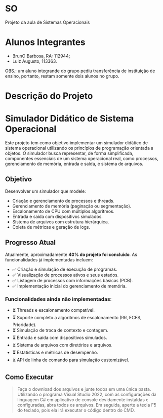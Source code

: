 # SO
Projeto da aula de Sistemas Operacionais

# Alunos Integrantes
 * BrunO Barbosa, RA: 112944;
 * Luiz Augusto, 113363.

OBS.: um aluno integrande do grupo pediu transferência de instituição de ensino, portanto, restam somente dois alunos no grupo.

# Descrição do Projeto

# Simulador Didático de Sistema Operacional

Este projeto tem como objetivo implementar um simulador didático de sistema operacional utilizando os princípios de programação orientada a objetos. O simulador busca representar, de forma simplificada, componentes essenciais de um sistema operacional real, como processos, gerenciamento de memória, entrada e saída, e sistema de arquivos.

## Objetivo

Desenvolver um simulador que modele:
- Criação e gerenciamento de processos e threads.
- Gerenciamento de memória (paginação ou segmentação).
- Escalonamento de CPU com múltiplos algoritmos.
- Entrada e saída com dispositivos simulados.
- Sistema de arquivos com estrutura hierárquica.
- Coleta de métricas e geração de logs.

## Progresso Atual

Atualmente, aproximadamente **40% do projeto foi concluído**. As funcionalidades já implementadas incluem:

- ✅ Criação e simulação de execução de programas.
- ✅ Visualização de processos ativos e seus estados.
- ✅ Listagem de processos com informações básicas (PCB).
- ✅ Implementação inicial do gerenciamento de memória.

### Funcionalidades ainda não implementadas:
- ⏳ Threads e escalonamento compatível.
- ⏳ Suporte completo a algoritmos de escalonamento (RR, FCFS, Prioridade).
- ⏳ Simulação de troca de contexto e contagem.
- ⏳ Entrada e saída com dispositivos simulados.
- ⏳ Sistema de arquivos com diretórios e arquivos.
- ⏳ Estatísticas e métricas de desempenho.
- ⏳ API de linha de comando para simulação customizável.

## Como Executar

> Faça o download dos arquivos e junte todos em uma única pasta.
> Utilizando o programa Visual Studio 2022, com as configurações da linguagem C# em aplicativo de console devidamente instaldas e configuradas, abra todos os arquivos.
> Em seguida, aperte a tecla F5 do teclado, pois ela irá executar o código dentro do CMD.


